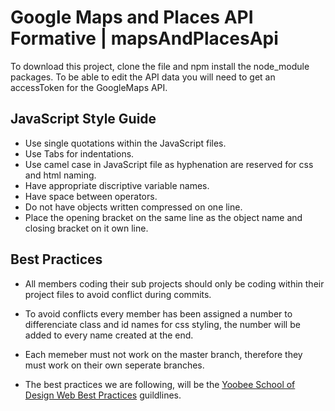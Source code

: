 # Google Maps and Places API Formative | mapsAndPlacesApi

To download this project, clone the file and npm install the node_module packages. 
To be able to edit the API data you will need to get an accessToken for the GoogleMaps API.

## JavaScript Style Guide
- Use single quotations within the JavaScript files.
- Use Tabs for indentations.
- Use camel case in JavaScript file as hyphenation are reserved for css and html naming.
- Have appropriate discriptive variable names.
- Have space between operators.
- Do not have objects written compressed on one line.
- Place the opening bracket on the same line as the object name and closing bracket on it own line.


## Best Practices
- All members coding their sub projects should only be coding within their project files to avoid conflict during commits.
- To avoid conflicts every member has been assigned a number to differenciate class and id names for css styling, the number will be added to every name created at the end. 
- Each memeber must not work on the master branch, therefore they must work on their own seperate branches.

- The best practices we are following, will be the [Yoobee School of Design Web Best Practices](http://yoobee.net.nz/BestPractices/) guildlines.  

